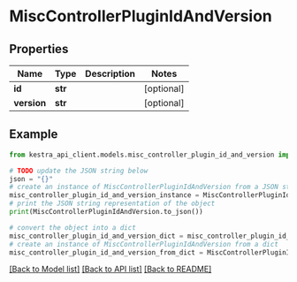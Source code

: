# MiscControllerPluginIdAndVersion


## Properties

Name | Type | Description | Notes
------------ | ------------- | ------------- | -------------
**id** | **str** |  | [optional] 
**version** | **str** |  | [optional] 

## Example

```python
from kestra_api_client.models.misc_controller_plugin_id_and_version import MiscControllerPluginIdAndVersion

# TODO update the JSON string below
json = "{}"
# create an instance of MiscControllerPluginIdAndVersion from a JSON string
misc_controller_plugin_id_and_version_instance = MiscControllerPluginIdAndVersion.from_json(json)
# print the JSON string representation of the object
print(MiscControllerPluginIdAndVersion.to_json())

# convert the object into a dict
misc_controller_plugin_id_and_version_dict = misc_controller_plugin_id_and_version_instance.to_dict()
# create an instance of MiscControllerPluginIdAndVersion from a dict
misc_controller_plugin_id_and_version_from_dict = MiscControllerPluginIdAndVersion.from_dict(misc_controller_plugin_id_and_version_dict)
```
[[Back to Model list]](../README.md#documentation-for-models) [[Back to API list]](../README.md#documentation-for-api-endpoints) [[Back to README]](../README.md)


